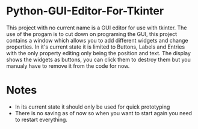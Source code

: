 # Python-GUI-Editor-For-Tkinter
This project with no current name is a GUI editor for use with tkinter.
The use of the progam is to cut down on programing the GUI, this project contains a window which allows you to add different widgets and change properties.
In it's current state it is limited to Buttons, Labels and Entries with the only property editing only being the position and text.
The display shows the widgets as buttons, you can click them to destroy them but you manualy have to remove it from the code for now.

# Notes

- In its current state it should only be used for quick prototyping
- There is no saving as of now so when you want to start again you need to restart everything.
